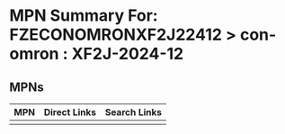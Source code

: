 



# MPN Summary For: FZECONOMRONXF2J22412 > con-omron : XF2J-2024-12

## MPNs
  

|MPN|Direct Links|Search Links|
| :--- | :--- | :--- |
||||

